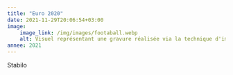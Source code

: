 ```yaml
---
title: "Euro 2020"
date: 2021-11-29T20:06:54+03:00
image:
    image_link: /img/images/footaball.webp
    alt: Visuel représentant une gravure réalisée via la technique d'impression en creux tetrapak.
annee: 2021
---
```

Stabilo